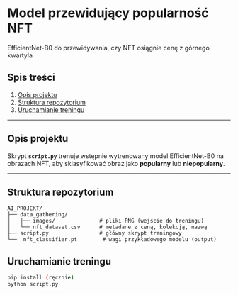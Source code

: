 # Model przewidujący popularność NFT  
EfficientNet-B0 do przewidywania, czy NFT osiągnie cenę z górnego kwartyla

## Spis treści
1. [Opis projektu](#opis-projektu)  
2. [Struktura repozytorium](#struktura-repozytorium)  
3. [Uruchamianie treningu](#uruchamianie-treningu)  
---

## Opis projektu <a id="opis-projektu"></a>

Skrypt **`script.py`** trenuje wstępnie wytrenowany model
EfficientNet-B0 na obrazach NFT, aby
sklasyfikować obraz jako **popularny**
lub **niepopularny**.



---

## Struktura repozytorium <a id="struktura-repozytorium"></a>

```text
AI_PROJEKT/
├── data_gathering/
│   ├── images/              # pliki PNG (wejście do treningu)
│   └── nft_dataset.csv      # metadane z ceną, kolekcją, nazwą
├── script.py                # główny skrypt treningowy
└──  nft_classifier.pt        # wagi przykładowego modelu (output)
```
## Uruchamianie treningu <a id="uruchamianie-treningu"></a>

```bash
pip install (ręcznie)
python script.py
```
